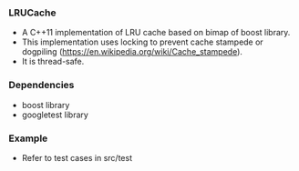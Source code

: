 ### LRUCache
- A C++11 implementation of LRU cache based on bimap of boost library.
- This implementation uses locking to prevent cache stampede or dogpiling (https://en.wikipedia.org/wiki/Cache_stampede).
- It is thread-safe.

### Dependencies
- boost library
- googletest library

### Example
- Refer to test cases in src/test
